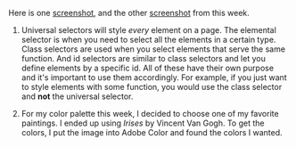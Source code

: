 Here is one [screenshot](./images/assignment10-screenshot1.png), and the other [screenshot](./images/assignment10-screenshot2.png) from this week. 

1. Universal selectors will style *every* element on a page. The elemental selector is when you need to select all the elements in a certain type. Class selectors are used when you select elements that serve the same function. And id selectors are similar to class selectors and let you define elements by a specific id. All of these have their own purpose and it's important to use them accordingly. For example, if you just want to style elements with some function, you would use the class selector and **not** the universal selector. 


2. For my color palette this week, I decided to choose one of my favorite paintings. I ended up using *Irises* by Vincent Van Gogh. To get the colors, I put the image into Adobe Color and found the colors I wanted. 